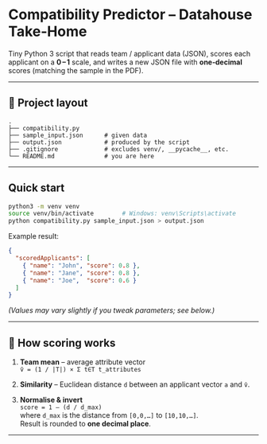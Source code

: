 # Compatibility Predictor – Datahouse Take‑Home

Tiny Python 3 script that reads team / applicant data (JSON), scores each applicant on a **0 – 1** scale, and writes a new JSON file with **one‑decimal** scores (matching the sample in the PDF).

---

## 📂 Project layout

```text
.
├── compatibility.py       
├── sample_input.json      # given data
├── output.json            # produced by the script
├── .gitignore             # excludes venv/, __pycache__, etc.
└── README.md              # you are here
```

---

## Quick start
```bash
python3 -m venv venv
source venv/bin/activate        # Windows: venv\Scripts\activate
python compatibility.py sample_input.json > output.json
```

Example result:

```json
{
  "scoredApplicants": [
    { "name": "John", "score": 0.8 },
    { "name": "Jane", "score": 0.8 },
    { "name": "Joe",  "score": 0.6 }
  ]
}
```

*(Values may vary slightly if you tweak parameters; see below.)*

---

## 🧮 How scoring works

1. **Team mean** – average attribute vector  
   `v̄ = (1 / |T|) × Σ t∈T t_attributes`

2. **Similarity** – Euclidean distance `d` between an applicant vector `a` and `v̄`.

3. **Normalise & invert**  
   `score = 1 – (d / d_max)`  
   where `d_max` is the distance from `[0,0,…]` to `[10,10,…]`.  
   Result is rounded to **one decimal place**.
 
 ---

